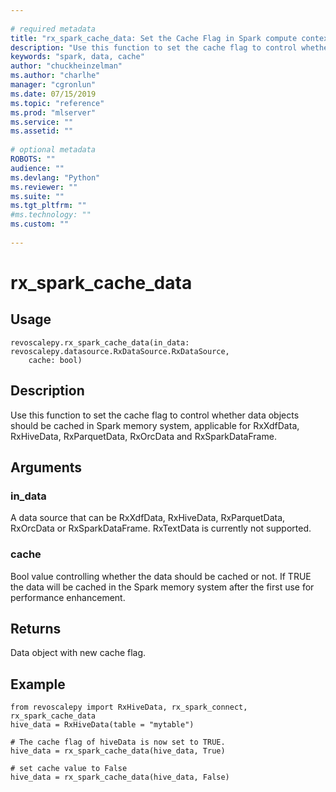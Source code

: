```yaml
--- 
 
# required metadata 
title: "rx_spark_cache_data: Set the Cache Flag in Spark compute context (revoscalepy)" 
description: "Use this function to set the cache flag to control whether data objects should be cached in Spark  memory system, applicable for RxXdfData, RxHiveData, RxParquetData, RxOrcData and RxSparkDataFrame." 
keywords: "spark, data, cache" 
author: "chuckheinzelman"
ms.author: "charlhe" 
manager: "cgronlun" 
ms.date: 07/15/2019
ms.topic: "reference" 
ms.prod: "mlserver" 
ms.service: "" 
ms.assetid: "" 
 
# optional metadata 
ROBOTS: "" 
audience: "" 
ms.devlang: "Python" 
ms.reviewer: "" 
ms.suite: "" 
ms.tgt_pltfrm: "" 
#ms.technology: "" 
ms.custom: "" 
 
---
```


# rx_spark_cache_data


 


## Usage



```
revoscalepy.rx_spark_cache_data(in_data: revoscalepy.datasource.RxDataSource.RxDataSource,
    cache: bool)
```





## Description

Use this function to set the cache flag to control whether data objects should be cached in Spark
    memory system, applicable for RxXdfData, RxHiveData, RxParquetData, RxOrcData and RxSparkDataFrame.


## Arguments


### in_data

A data source that can be RxXdfData, RxHiveData, RxParquetData, RxOrcData or RxSparkDataFrame.
RxTextData is currently not supported.


### cache

Bool value controlling whether the data should be cached or not. If TRUE the data will
be cached in the Spark memory system after the first use for performance enhancement.


## Returns

Data object with new cache flag.


## Example



```
from revoscalepy import RxHiveData, rx_spark_connect, rx_spark_cache_data
hive_data = RxHiveData(table = "mytable")

# The cache flag of hiveData is now set to TRUE.
hive_data = rx_spark_cache_data(hive_data, True)

# set cache value to False
hive_data = rx_spark_cache_data(hive_data, False)
```

